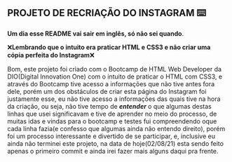 ## PROJETO DE RECRIAÇÃO DO INSTAGRAM :keyboard:

**Um dia esse README vai sair em inglês, só não sei quando**.

❌**Lembrando que o intuito era praticar HTML e CSS3 e não criar uma cópia perfeita do Instagram**❌

Bom, este projeto foi criado com o Bootcamp de HTML Web Developer da DIO(Digital Innovation One) com o intuito de praticar o HTML com CSS3, e através do Bootcamp tive acesso a informações que não tive antes fora dele, porém um dos obstáculos de criar esta página do Instagram foi justamente esse, eu não tive acesso a informações das quais tive na hora da criação, ou seja, não tive tempo de **_entender_** o que algumas destas linhas que usei significavam e tive de aprender no meio do processo, de muitas idas e vindas para o bootcamp e testes fui compreendendo oque cada linha fazia(e confesso que algumas ainda não entendo direito), porém foi um processo interessante e divertido de se participar, e, inclusive eu ainda não terminei este projeto, na data de hoje(02/08/21) esta sendo feito apenas o primeiro commit e ainda irei fazer mais alguns daqui pra frente.
